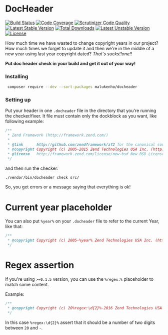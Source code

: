 # DocHeader

[![Build Status](https://travis-ci.org/malukenho/docheader.svg?branch=master)](https://travis-ci.org/malukenho/docheader)
[![Code Coverage](https://scrutinizer-ci.com/g/malukenho/docheader/badges/coverage.png?b=master)](https://scrutinizer-ci.com/g/malukenho/docheader/?branch=master)
[![Scrutinizer Code Quality](https://scrutinizer-ci.com/g/malukenho/docheader/badges/quality-score.png?b=master)](https://scrutinizer-ci.com/g/malukenho/docheader/?branch=master)
[![Latest Stable Version](https://poser.pugx.org/malukenho/docheader/v/stable)](https://packagist.org/packages/malukenho/docheader)
[![Total Downloads](https://poser.pugx.org/malukenho/docheader/downloads)](https://packagist.org/packages/malukenho/docheader)
[![Latest Unstable Version](https://poser.pugx.org/malukenho/docheader/v/unstable)](https://packagist.org/packages/malukenho/docheader)
[![License](https://poser.pugx.org/malukenho/docheader/license)](https://packagist.org/packages/malukenho/docheader)

How much time we have wasted to change copyright years in our project?
How much times we forget to update it and then we're in the middle of 
a new year using last year copyright dated? *That's sucks!!one!!*

**Put doc header check in your build and get it out of your way!**

### Installing

```sh
 composer require --dev --sort-packages malukenho/docheader
```

### Setting up

Put your header in one `.docheader` file in the directory that you're
running the checker/fixer. It file must contain only the dockblock as 
you want, like following example:

```php
/**
 * Zend Framework (http://framework.zend.com/)
 *
 * @link      http://github.com/zendframework/zf2 for the canonical source repository
 * @copyright Copyright (c) 2005-2015 Zend Technologies USA Inc. (http://www.zend.com)
 * @license   http://framework.zend.com/license/new-bsd New BSD License
 */
```

and then run the checker:

```sh
./vendor/bin/docheader check src/
```

So, you get errors or a message saying that everything is ok!

# Current year placeholder

You can also put `%year%` on your `.docheader` file to refer to the current
Year, like that:

```php
/**
 * @copyright Copyright (c) 2005-%year% Zend Technologies USA Inc. (http://www.zend.com)
 */
```

# Regex assertion

If you're using `>=0.1.5` version, you can use the `%regex:%` placeholder to match some content.

Example:

```php
/**
 * @copyright Copyright (c) 20%regex:\d{2}%-2016 Zend Technologies USA Inc. (http://www.zend.com)
 */
```

In this case `%regex:\d{2}%` assert that it should be a number of two digits between `20` and `-`.
